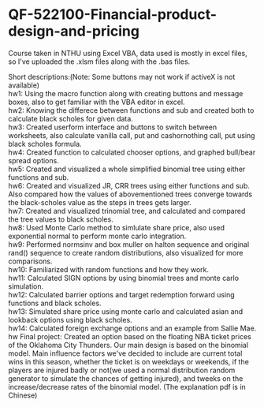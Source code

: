 # QF-522100-Financial-product-design-and-pricing
Course taken in NTHU using Excel VBA, data used is mostly in excel files, so I've uploaded the .xlsm files along with the .bas files.

Short descriptions:(Note: Some buttons may not work if activeX is not available)  
hw1: Using the macro function along with creating buttons and message boxes, also to get familiar with the VBA editor in excel.  
hw2: Knowing the differece between functions and sub and created both to calculate black scholes for given data.  
hw3: Created userform interface and buttons to switch between worksheets, also calculate vanilla call, put and cashornothing call, put using black scholes formula.   
hw4: Created function to calculated chooser options, and graphed bull/bear spread options.  
hw5: Created and visualized a whole simplified binomial tree using either functions and sub.  
hw6: Created and visualized JR, CRR trees using either functions and sub. Also compared how the values of abovementioned trees converge towards the black-scholes value as the steps in trees gets larger.   
hw7: Created and visualized trinomial tree, and calculated and compared the tree values to black scholes.  
hw8: Used Monte Carlo method to simlulate share price, also used exponential normal to perform monte carlo integration.  
hw9: Performed normsinv and box muller on halton sequence and original rand() sequence to create random distributions, also visualized for more comparisons.  
hw10: Familiarized with random functions and how they work.  
hw11: Calculated SIGN options by using binomial trees and monte carlo simulation.  
hw12: Calculated barrier options and target redemption forward using functions and black scholes.  
hw13: Simulated share price using monte carlo and calculated asian and lookback options using black scholes.  
hw14: Calculated foreign exchange options and an example from Sallie Mae. 
hw Final project: Created an option based on the floating NBA ticket prices of the Oklahoma City Thunders. Our main design is based on the binomial model. Main influence factors we've decided to include are current total wins in this season, whether the ticket is on weekdays or weekends, if the players are injured badly or not(we used a normal distribution random generator to simulate the chances of getting injured), and tweeks on the increase/decrease rates of the binomial model. (The explanation pdf is in Chinese)
